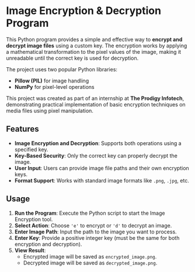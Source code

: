 # Image Encryption & Decryption Program

This Python program provides a simple and effective way to **encrypt and decrypt image files** using a custom key. The encryption works by applying a mathematical transformation to the pixel values of the image, making it unreadable until the correct key is used for decryption.

The project uses two popular Python libraries:
- **Pillow (PIL)** for image handling
- **NumPy** for pixel-level operations

This project was created as part of an internship at **The Prodigy Infotech**, demonstrating practical implementation of basic encryption techniques on media files using pixel manipulation.

## Features

- **Image Encryption and Decryption**: Supports both operations using a specified key.
- **Key-Based Security**: Only the correct key can properly decrypt the image.
- **User Input**: Users can provide image file paths and their own encryption keys.
- **Format Support**: Works with standard image formats like `.png`, `.jpg`, etc.

## Usage

1. **Run the Program**: Execute the Python script to start the Image Encryption tool.
2. **Select Action**: Choose `'e'` to encrypt or `'d'` to decrypt an image.
3. **Enter Image Path**: Input the path to the image you want to process.
4. **Enter Key**: Provide a positive integer key (must be the same for both encryption and decryption).
5. **View Result**: 
   - Encrypted image will be saved as `encrypted_image.png`.
   - Decrypted image will be saved as `decrypted_image.png`.

